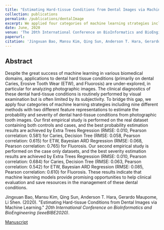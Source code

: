 ```yaml
---
title: "Estimating Hard-tissue Conditions from Dental Images via Machine Learning (Accepted)"
collection: publications
permalink: /publications/dentalImage
excerpt: We applied four categories of machine learning strategies including nine different methods with two different feature representations to estimate the probability and severity of dental hard-tissue conditions from photographic tooth images.
date: June, 2020
venue: 'The 20th International Conference on BioInformatics and BioEngineering (ieeeBIBE2020)'
paperurl: 
citation: 'Jingxuan Bao, Mansu Kim, Qing Sun, Anderson T. Hara, Gerardo Maupome, Li Shen. (2020). &quot;Estimating Hard-tissue Conditions from Dental Images via Machine Learning.&quot; <i>20th International Conference on BioInformatics and BioEngineering (ieeeBIBE)</i>.'
---
```


## Abstract
Despite the great success of machine learning in various biomedical domains, applications to dental hard tissue conditions (primarily on dental Caries, Erosive Tooth Wear (ETW), and Fluorosis) are under-explored, in particular for analyzing photographic images. The clinical diagnostics of these dental hard-tissue conditions is routinely performed by visual examination but is often limited by its subjectivity. To bridge this gap, we apply four categories of machine learning strategies including nine different methods with two different feature representations to estimate the probability and severity of dental hard-tissue conditions from photographic tooth images. Our first empirical study is performed on the real dataset containing both controls and cases, and the best probability estimation results are achieved by Extra Trees Regression (RMSE: 0.010, Pearson correlation: 0.581) for Caries, Decision Tree (RMSE: 0.058, Pearson correlation: 0.615) for ETW, Bayesian ARD Regression (RMSE: 0.068, Pearson correlation: 0.765) for Fluorosis. Our second empirical study is performed on the case only datasets, and the best severity estimation results are achieved by Extra Trees Regression (RMSE: 0.010, Pearson correlation: 0.684) for Caries, Decision Tree (RMSE: 0.063, Pearson correlation: 0.542) for ETW, Bayesian ARD Regression (RMSE: 0.085, Pearson correlation: 0.610) for Fluorosis. 
These results indicate that machine learning models provide promising opportunities to help clinical evaluation and save resources in the management of these dental conditions.

Jingxuan Bao, Mansu Kim, Qing Sun, Anderson T. Hara, Gerardo Maupome, Li Shen. (2020). &quot;Estimating Hard-tissue Conditions from Dental Images via Machine Learning.&quot; <i>20th International Conference on BioInformatics and BioEngineering (ieeeBIBE2020)</i>.

[Manuscript](https://doi.org/10.1109/BIBE50027.2020.00058)
